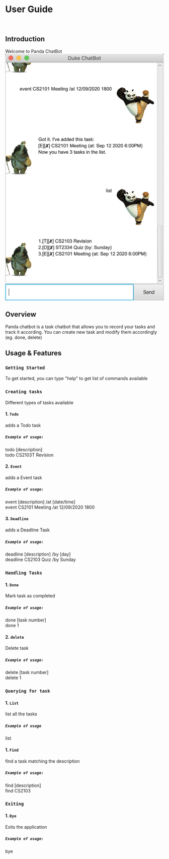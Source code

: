 # User Guide

<br>

## **Introduction**

Welcome to Panda ChatBot <br>
<img src="./Ui.png">

## **Overview**
Panda chatbot is a task chatbot that allows you to
record your tasks and track it according. You can create new
task and modify them accordingly (eg. done, delete)

## **Usage & Features**

### `Getting Started`
To get started, you can type "help" to get list of commands available

### `Creating tasks`
Different types of tasks available

#### 1. `Todo`
adds a Todo task

##### `Example of usage:` 
todo [description] <br>
todo CS2103T Revision

#### 2. `Event`
adds a Event task

##### `Example of usage:` 
event [description] /at [date/time] <br>
event CS2101 Meeting /at 12/09/2020 1800

#### 3. `Deadline`
adds a Deadline Task

##### `Example of usage:` 
deadline [description] /by [day] <br>
deadline CS2103 Quiz /by Sunday

### `Handling Tasks`


#### 1. `Done`
Mark task as completed

##### `Example of usage:` 
done [task number] <br>
done 1

#### 2. `delete`
Delete task

##### `Example of usage:` 
delete [task number] <br>
delete 1

### `Querying for task`

#### 1. `List`
list all the tasks

##### `Example of usage`
list

#### 1. `Find`
find a task matching the description

##### `Example of usage:` 
find [description] <br>
find CS2103

### `Exiting`

#### 1. `Bye`
Exits the application

##### `Example of usage:` 
bye

